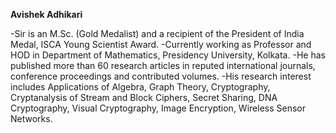 **Avishek Adhikari**

-Sir is an M.Sc. (Gold Medalist) and  a recipient of the President of India Medal, ISCA Young Scientist Award.
-Currently working as Professor and HOD in Department of Mathematics, Presidency University, Kolkata.
-He has published more than 60 research articles in reputed international journals, conference proceedings and contributed volumes.
-His research interest includes  Applications of Algebra, Graph Theory, Cryptography, Cryptanalysis of Stream and Block Ciphers,
Secret Sharing, DNA Cryptography, Visual Cryptography, Image Encryption, Wireless Sensor Networks.
